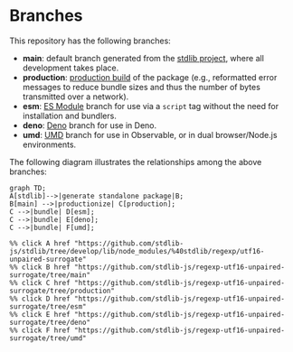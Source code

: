 <!--

@license Apache-2.0

Copyright (c) 2022 The Stdlib Authors.

Licensed under the Apache License, Version 2.0 (the "License");
you may not use this file except in compliance with the License.
You may obtain a copy of the License at

    http://www.apache.org/licenses/LICENSE-2.0

Unless required by applicable law or agreed to in writing, software
distributed under the License is distributed on an "AS IS" BASIS,
WITHOUT WARRANTIES OR CONDITIONS OF ANY KIND, either express or implied.
See the License for the specific language governing permissions and
limitations under the License.

-->

# Branches

This repository has the following branches:

-   **main**: default branch generated from the [stdlib project][stdlib-url], where all development takes place.
-   **production**: [production build][production-url] of the package (e.g., reformatted error messages to reduce bundle sizes and thus the number of bytes transmitted over a network).
-   **esm**: [ES Module][esm-url] branch for use via a `script` tag without the need for installation and bundlers.
-   **deno**: [Deno][deno-url] branch for use in Deno.
-   **umd**: [UMD][umd-url] branch for use in Observable, or in dual browser/Node.js environments.

The following diagram illustrates the relationships among the above branches:

```mermaid
graph TD;
A[stdlib]-->|generate standalone package|B;
B[main] -->|productionize| C[production];
C -->|bundle| D[esm];
C -->|bundle| E[deno];
C -->|bundle| F[umd];

%% click A href "https://github.com/stdlib-js/stdlib/tree/develop/lib/node_modules/%40stdlib/regexp/utf16-unpaired-surrogate"
%% click B href "https://github.com/stdlib-js/regexp-utf16-unpaired-surrogate/tree/main"
%% click C href "https://github.com/stdlib-js/regexp-utf16-unpaired-surrogate/tree/production"
%% click D href "https://github.com/stdlib-js/regexp-utf16-unpaired-surrogate/tree/esm"
%% click E href "https://github.com/stdlib-js/regexp-utf16-unpaired-surrogate/tree/deno"
%% click F href "https://github.com/stdlib-js/regexp-utf16-unpaired-surrogate/tree/umd"
```

[stdlib-url]: https://github.com/stdlib-js/stdlib/tree/develop/lib/node_modules/%40stdlib/regexp/utf16-unpaired-surrogate
[production-url]: https://github.com/stdlib-js/regexp-utf16-unpaired-surrogate/tree/production
[deno-url]: https://github.com/stdlib-js/regexp-utf16-unpaired-surrogate/tree/deno
[umd-url]: https://github.com/stdlib-js/regexp-utf16-unpaired-surrogate/tree/umd
[esm-url]: https://github.com/stdlib-js/regexp-utf16-unpaired-surrogate/tree/esm